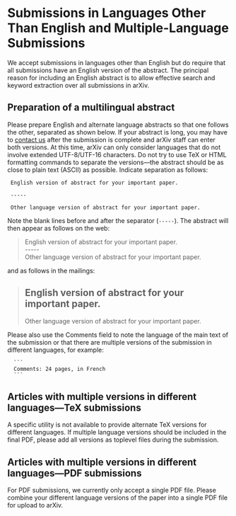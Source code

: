 # Submissions in Languages Other Than English and Multiple-Language Submissions

We accept submissions in languages other than English but do require
that all submissions have an English version of the abstract. The
principal reason for including an English abstract is to allow effective
search and keyword extraction over all submissions in arXiv.

## Preparation of a multilingual abstract

Please prepare English and alternate language abstracts so that one
follows the other, separated as shown below. If your abstract is long,
you may have to [contact us](../../help/contact.md) after the submission is complete
and arXiv staff can enter both versions. At this time, arXiv can only consider languages that do not involve extended UTF-8/UTF-16 characters. Do not try to use TeX or HTML formatting commands to separate the versions—the abstract should be as close to plain text (ASCII) as possible. Indicate separation as follows:

     English version of abstract for your important paper.

     -----

     Other language version of abstract for your important paper.

Note the blank lines before and after the separator (`-----`). The
abstract will then appear as follows on the web:

>
>  English version of abstract for your important paper.  
>  \-----  
>  Other language version of abstract for your important paper.

and as follows in the mailings:

>
>  English version of abstract for your important paper.
>  -----
>  Other language version of abstract for your important paper.

Please also use the Comments field to note the language of the main text
of the submission or that there are multiple versions of the submission
in different languages, for
example:


      ```
      Comments: 24 pages, in French
      ```

## Articles with multiple versions in different languages—TeX submissions

A specific utility is not available to provide alternate TeX versions for
different languages. If multiple language versions should be included in the final PDF,
please add all versions as toplevel files during the submission.

## Articles with multiple versions in different languages—PDF submissions

For PDF submissions, we currently only accept a single PDF file.
Please combine your different language versions of the paper into a
single PDF file for upload to arXiv.
